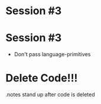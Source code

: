 <!SLIDE bullets incremental>

# Session #3


<!SLIDE bullets incremental>

# Session #3

* Don't pass language-primitives


<!SLIDE bullets incremental>

# Delete Code!!!

.notes stand up after code is deleted